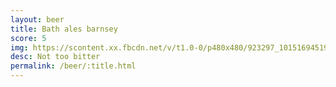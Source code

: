 ```yaml
---
layout: beer
title: Bath ales barnsey
score: 5
img: https://scontent.xx.fbcdn.net/v/t1.0-0/p480x480/923297_10151694519768745_611137307_n.jpg?oh=f6abf3b1f5479f6950535c87aebfc721&oe=587EC2BC
desc: Not too bitter
permalink: /beer/:title.html
---
```


